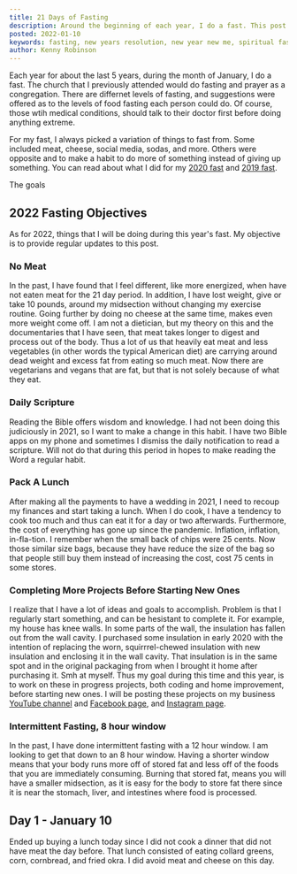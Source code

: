 ```yaml
---
title: 21 Days of Fasting
description: Around the beginning of each year, I do a fast. This post elaborates on what I'll be fasting from 
posted: 2022-01-10
keywords: fasting, new years resolution, new year new me, spiritual fasting, fasting diet
author: Kenny Robinson
---
```


Each year for about the last 5 years, during the month of January, I do a fast. The church that I previously 
attended would do fasting and prayer as a congregation. There are differnet levels of fasting, and 
suggestions were offered as to the levels of food fasting each person could do. Of course, those 
wtih medical conditions, should talk to their doctor first before doing anything extreme. 

For my fast, I always picked a variation of things to fast from. Some included meat, cheese, social media,
sodas, and more. Others were opposite and to make a habit to do more of something instead of giving 
up something. 
You can read about what I did for my
[2020 fast](/lifestyle/2020.01.04-21-days-of-prayer-and-fasting) and
[2019 fast](/lifestyle/2019.08-15-21-days-for-a-new-habit).

The goals 

## 2022 Fasting Objectives

As for 2022, things that I will be doing during this year's fast. My objective is to provide regular 
updates to this post.

### No Meat

In the past, I have found that I feel different, like more energized, when have not eaten meat for the 
21 day period.  In addition, I have lost weight, give or take 10 pounds, 
around my midsection without changing my exercise 
routine. Going further by doing no cheese at the same time, makes even more weight come off. I am not a 
dietician, but my theory on this and the documentaries that I have seen, that meat takes longer to digest 
and process out of the body. Thus a lot of us that heavily eat meat and less vegetables (in other 
words the typical American diet) are carrying around dead weight and excess fat from eating so much meat. 
Now there are vegetarians and vegans that are fat, but that is not solely because of what they eat. 

### Daily Scripture

Reading the Bible offers wisdom and knowledge. I had not been doing this judiciously in 2021, so I want to 
make a change in this habit. I have two Bible apps on my phone and sometimes I dismiss the daily 
notification to read a scripture. Will not do that during this period in hopes to make reading the Word 
a regular habit.

### Pack A Lunch

After making all the payments to have a wedding in 2021, I need to recoup my finances and start taking a 
lunch. When I do cook, I have a tendency to cook too much and thus can eat it for a day or two afterwards. 
Furthermore, the cost of everything has gone up since the pandemic. Inflation, inflation, in-fla-tion.
I remember when the small back of chips were 25 cents. Now those similar size bags, because they have reduce the 
size of the bag so that people still buy them instead of increasing the cost, cost 75 cents in some stores.

### Completing More Projects Before Starting New Ones

I realize that I have a lot of ideas and goals to accomplish. Problem is that I regularly start something, 
and can be hesistant to complete it. For example, my house has knee walls. In some parts of the wall, the 
insulation has fallen out from the wall cavity. I purchased some insulation in early 2020 with the intention 
of replacing the worn, squirrrel-chewed insulation with new insulation and enclosing it in the wall cavity. 
That insulation is in the same spot and in the original packaging
from when I brought it home after purchasing it. Smh at myself. Thus my goal during this time and this year, 
is to work on these in progress projects, both coding and home improvement, before starting new ones. 
I will be posting these projects on my business 
<a href="https://www.youtube.com/c/RobinsonHandyandTechnologyServices?sub_confirmation=1" 
    target="_blank">YouTube channel</a> and
<a href="https://www.facebook.com/rhtservicesllc" target="_blank">Facebook page</a>, and 
<a href="https://instagram.com/rhtservicesllc" target="_blank">Instagram page</a>.

### Intermittent Fasting, 8 hour window

In the past, I have done intermittent fasting with a 12 hour window. I am looking to get that down to 
an 8 hour window. Having a shorter window means that your body runs more off of stored fat and less off 
of the foods that you are immediately consuming. Burning that stored fat, means you will have a 
smaller midsection, as it is easy for the body to store fat there since it is near the stomach, liver, and 
intestines where food is processed.

## Day 1 - January 10

Ended up buying a lunch today since I did not cook a dinner that did not have meat the day before. That 
lunch consisted of eating collard greens, corn, cornbread, and fried okra.
I did avoid meat and cheese on this day. 
